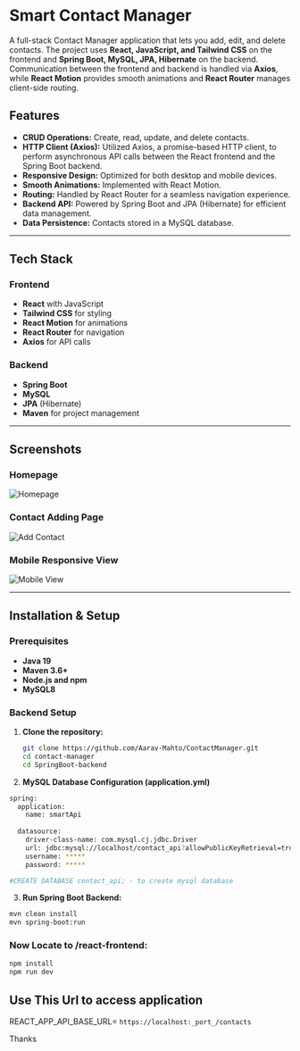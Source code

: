 # Smart Contact Manager

A full-stack Contact Manager application that lets you add, edit, and delete contacts. The project uses **React, JavaScript, and Tailwind CSS** on the frontend and **Spring Boot, MySQL, JPA, Hibernate** on the backend. Communication between the frontend and backend is handled via **Axios**, while **React Motion** provides smooth animations and **React Router** manages client-side routing.

## Features

- **CRUD Operations:** Create, read, update, and delete contacts.
- **HTTP Client (Axios):** Utilized Axios, a promise-based HTTP client, to perform asynchronous API calls between the React frontend and the Spring Boot backend.
- **Responsive Design:** Optimized for both desktop and mobile devices.
- **Smooth Animations:** Implemented with React Motion.
- **Routing:** Handled by React Router for a seamless navigation experience.
- **Backend API:** Powered by Spring Boot and JPA (Hibernate) for efficient data management.
- **Data Persistence:** Contacts stored in a MySQL database.

---

## Tech Stack

### Frontend

- **React** with JavaScript
- **Tailwind CSS** for styling
- **React Motion** for animations
- **React Router** for navigation
- **Axios** for API calls

### Backend

- **Spring Boot**
- **MySQL**
- **JPA** (Hibernate)
- **Maven** for project management

---

## Screenshots

### Homepage
![Homepage](https://github.com/user-attachments/assets/0cfcb826-918b-4f18-9a02-848852cf1de9)

### Contact Adding Page
![Add Contact](https://github.com/user-attachments/assets/578f2c11-df0c-459b-b431-b14b50b36d91)

### Mobile Responsive View
![Mobile View](https://github.com/user-attachments/assets/84590fa8-4628-4c95-9924-1dea3571cf1d)

---

## Installation & Setup

### Prerequisites

- **Java 19**
- **Maven 3.6+**
- **Node.js and npm**
- **MySQL8**

### Backend Setup

1. **Clone the repository:**

   ```sh
   git clone https://github.com/Aarav-Mahto/ContactManager.git
   cd contact-manager
   cd SpringBoot-backend

2. **MySQL Database Configuration (application.yml)**
```sh
spring:
  application:
    name: smartApi
    
  datasource:
    driver-class-name: com.mysql.cj.jdbc.Driver
    url: jdbc:mysql://localhost/contact_api?allowPublicKeyRetrieval=true&useSSL=false&serverTimezone=UTC
    username: *****
    password: *****

#CREATE DATABASE contact_api; - to create mysql database
```  
3. **Run Spring Boot Backend:**   
  ```sh
  mvn clean install
  mvn spring-boot:run
```
### **Now Locate to /react-frontend:**
   ```sh
   npm install
   npm run dev
   ```
## Use This Url to access application 
REACT_APP_API_BASE_URL= `https://localhost:_port_/contacts`

Thanks
